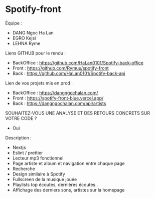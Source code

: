 # Spotify-front

Équipe :

- DANG Ngoc Ha Lan
- EGRO Kejsi
- LEHNA Ryme

Liens GITHUB pour le rendu :

- BackOffice : https://github.com/HaLan0101/Spotify-back-office
- Front : https://github.com/Rymuu/spotify-front
- Back : https://github.com/HaLan0101/Spotify-back-api

Lien de vos projets mis en prod :

- BackOffice : https://dangngochalan.com/
- Front : https://spotify-front-blue.vercel.app/
- Back : https://dangngochalan.com/api/artists

SOUHAITEZ-VOUS UNE ANALYSE ET DES RETOURS CONCRETS SUR VOTRE CODE ?

- Oui

Description :

- Nextjs
- Eslint / prettier
- Lecteur mp3 fonctionnel
- Page artiste et album et navigation entre chaque page
- Recherche
- Design similaire à Spotify
- Fullscreen de la musique jouée
- Playlists top écoutes, dernières écoutes..
- Affichage des derniers sons, artistes sur la homepage
